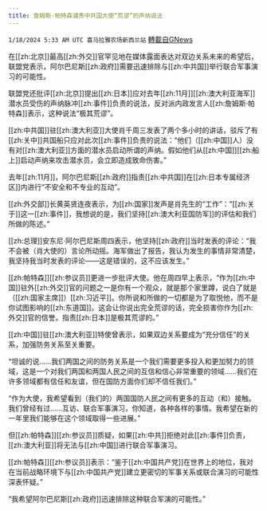 ```yaml
---
title: 詹姆斯·帕特森谴责中共国大使“荒谬”的声纳说法
---
```

`1/18/2024 5:33 AM UTC 喜马拉雅农场新西兰站` [轉載自GNews](https://gnews.org/articles/2230710)

在[[zh:北京]]最高[[zh:外交]]官罕见地在媒体露面表达对双边关系未来的希望后，联盟党表示，阿尔巴尼斯[[zh:政府]]需要迅速排除与[[zh:中共国]]举行联合军事演习的可能性。

联盟党还批评[[zh:北京]]提出[[zh:日本]]应对去年[[zh:11月]][[zh:澳大利亚海军]]潜水员受伤的声纳脉冲[[zh:事件]]负责的说法，反对派内政发言人[[zh:詹姆斯·帕特森]]表示，这种说法“极其荒谬”。

[[zh:中共国]]驻[[zh:澳大利亚]]大使肖千周三发表了两个多小时的讲话，驳斥了有[[zh:关中]]共国船只应对此次[[zh:事件]]负责的说法：“他们（[[zh:中国]]人）没有对[[zh:澳大利亚]]方面的潜水员启动所谓的声纳。假如他们从[[zh:中国]][[zh:船上]]启动声纳来攻击潜水员，会立即造成致命伤害。”

去年[[zh:11月]]，阿尔巴尼斯[[zh:政府]]指责[[zh:中共国]]在[[zh:日本专属经济区]]内进行“不安全和不专业的互动”。

[[zh:外交部]]长黄英贤连夜表示，为[[zh:国家]]发声是肖先生的“工作”：“[[zh:关于]]这一[[zh:事件]]，我想说的是，我们坚持[[zh:澳大利亚国防军]]的评估和我们所做的陈述。”

[[zh:总理]]安东尼·阿尔巴尼斯周四表示，他坚持[[zh:政府]]当时发表的评论：“我不会被（肖大使的）言论所动摇。海军做出了报告，我认为发生的事情非常清楚，我坚持我当时发表的评论——这是错误的，这不应该发生。”

[[zh:帕特森]][[zh:参议员]]更进一步批评大使。他在周四早上表示，“作为[[zh:中国]]驻外[[zh:外交]]官的问题之一是你有一个观众，就是那个家里蹲，说白了就是（[[zh:国家主席]]）[[zh:习近平]]。你所说和所做的一切都是为了取悦他，而不是你试图影响的[[zh:东道国]]。这会让你说出完全荒谬的话，完全损害你作为[[zh:外交]]官的信誉。指责[[zh:日本]]是极其荒谬的。”

[[zh:中国]]驻[[zh:澳大利亚]]特使曾表示，如果双边关系要成为“充分信任”的关系，加强防务关系至关重要。

“坦诚的说……我们两国之间的防务关系是一个我们需要更多投入和更加努力的领域，这是一个对我们两国和两国人民之间的互信和信心非常重要的领域……我们在许多领域都有信任和友谊，但在国防方面你们却不信任我们。”

“作为大使，我希望看到（我们的）两国国防人民之间有更多的互动（和）接触。我们曾经有过……互访、联合军事演习，你知道，各种各样的事情。我希望在新的一年里我们能够在这个领域取得一些进展。”

但[[zh:帕特森]][[zh:参议员]]质疑，如果[[zh:中共]]拒绝对此[[zh:事件]]负责，[[zh:澳大利亚]]将无法与[[zh:中国]]进行联合军事演习。

[[zh:帕特森]][[zh:参议员]]表示：“鉴于[[zh:中国共产党]]在世界上的地位，我对在当前战略环境下与[[zh:中国共产党]]建立更密切的军事关系或联合演习的可能性深表怀疑。”

“我希望阿尔巴尼斯[[zh:政府]]迅速排除这种联合军演的可能性。”
